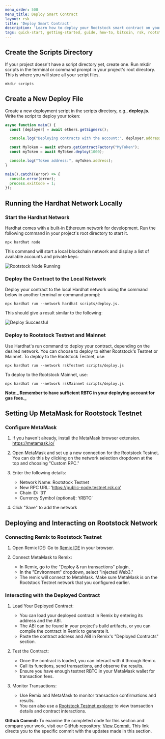```yaml
---
menu_order: 500
menu_title: Deploy Smart Contract
layout: rsk
title: 'Deploy Smart Contract'
description: 'Learn how to deploy your Rootstock smart contract on your local environment and Rootstock Testnet and Mainnet'
tags: quick-start, getting-started, guide, how-to, bitcoin, rsk, rootstock, blockchain
---
```

## Create the Scripts Directory

If your project doesn't have a script directory yet, create one. Run mkdir scripts in the terminal or command prompt in your project's root directory. This is where you will store all your script files.

```shell
mkdir scripts
```

## Create a New Deploy File

Create a new deployment script in the scripts directory, e.g., **deploy.js**.
Write the script to deploy your token:

```js
async function main() {
  const [deployer] = await ethers.getSigners();

  console.log("Deploying contracts with the account:", deployer.address);

  const MyToken = await ethers.getContractFactory("MyToken");
  const myToken = await MyToken.deploy(1000);

  console.log("Token address:", myToken.address);
}

main().catch((error) => {
  console.error(error);
  process.exitCode = 1;
});
```

## Running the Hardhat Network Locally

### Start the Hardhat Network

Hardhat comes with a built-in Ethereum network for development. Run the following command in your project's root directory to start it.

```shell
npx hardhat node
```

This command will start a local blockchain network and display a list of available accounts and private keys:

![Rootstock Node Running](/assets/img/guides/quickstart/hardhat/run-node.png)

### Deploy the Contract to the Local Network

Deploy your contract to the local Hardhat network using the command below in another terminal or command prompt:

```shell
npx hardhat run --network hardhat scripts/deploy.js.
```

This should give a result similar to the following:

![Deploy Successful](/assets/img/guides/quickstart/hardhat/deploy-success.png)

### Deploy to Rootstock Testnet and Mainnet

Use Hardhat's run command to deploy your contract, depending on the desired network. You can choose to deploy to either Rootstock's Testnet or Mainnet.
To deploy to the Rootstock Testnet, use:

```shell
npx hardhat run --network rskTestnet scripts/deploy.js
```

To deploy to the Rootstock Mainnet, use:

```shell
npx hardhat run --network rskMainnet scripts/deploy.js
```

**Note:_ Remember to have sufficient RBTC in your deploying account for gas fees._**

## Setting Up MetaMask for Rootstock Testnet

### Configure MetaMask

1. If you haven't already, install the MetaMask browser extension. https://metamask.io/
2. Open MetaMask and set up a new connection for the Rootstock Testnet. You can do this by clicking on the network selection dropdown at the top and choosing "Custom RPC."
3. Enter the following details:

   - Network Name: Rootstock Testnet
   - New RPC URL: ‘https://public-node.testnet.rsk.co’
   - Chain ID: ‘31’
   - Currency Symbol (optional): ‘tRBTC’
4. Click "Save" to add the network

## Deploying and Interacting on Rootstock Network

### Connecting Remix to Rootstock Testnet

1. Open Remix IDE: Go to [Remix IDE](https://remix.ethereum.org/) in your browser.
2. Connect MetaMask to Remix:

   - In Remix, go to the "Deploy & run transactions" plugin.
   - In the "Environment" dropdown, select "Injected Web3."
   - The remix will connect to MetaMask. Make sure MetaMask is on the Rootstock Testnet network that you configured earlier.

### Interacting with the Deployed Contract

1. Load Your Deployed Contract:

   - You can load your deployed contract in Remix by entering its address and the ABI.
   - The ABI can be found in your project's build artifacts, or you can compile the contract in Remix to generate it.
   - Paste the contract address and ABI in Remix's "Deployed Contracts" section.
2. Test the Contract:

   - Once the contract is loaded, you can interact with it through Remix.
   - Call its functions, send transactions, and observe the results.
   - Ensure you have enough testnet RBTC in your MetaMask wallet for transaction fees.
3. Monitor Transactions:

   - Use Remix and MetaMask to monitor transaction confirmations and results.
   - You can also use a [Rootstock Testnet explorer](https://explorer.testnet.rsk.co/) to view transaction details and contract interactions.

**Github Commit:** To examine the completed code for this section and compare your work, visit our GitHub repository: [View Commit](https://github.com/jesus-iov/rootstock-quick-start-guide/commit/846c60b867cd16541a40e9a57864a869004a0935). This link directs you to the specific commit with the updates made in this section.
